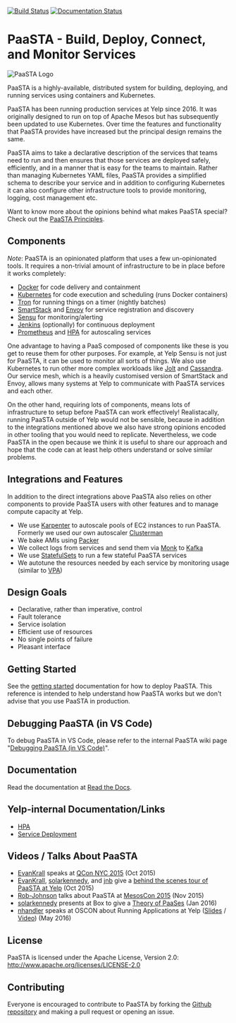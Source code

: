 [![Build Status](https://github.com/Yelp/paasta/actions/workflows/ci.yml/badge.svg?query=branch%3Amaster)](https://github.com/Yelp/paasta/actions/workflows/ci.yml)
[![Documentation Status](https://readthedocs.org/projects/paasta/badge/?version=latest)](https://paasta.readthedocs.io/en/latest/?badge=latest)

# PaaSTA - Build, Deploy, Connect, and Monitor Services
![PaaSTA Logo](http://engineeringblog.yelp.com/images/previews/paasta_preview.png)

PaaSTA is a highly-available, distributed system for building, deploying, and
running services using containers and Kubernetes.

PaaSTA has been running production services at Yelp since 2016. It was
originally designed to run on top of Apache Mesos but has subsequently been
updated to use Kubernetes. Over time the features and functionality that
PaaSTA provides have increased but the principal design remains the same.

PaaSTA aims to take a declarative description of the services that teams need
to run and then ensures that those services are deployed safely, efficiently,
and in a manner that is easy for the teams to maintain. Rather than managing
Kubernetes YAML files, PaaSTA provides a simplified schema to describe your service
and in addition to configuring Kubernetes it can also configure other infrastructure
tools to provide monitoring, logging, cost management etc.

Want to know more about the opinions behind what makes PaaSTA special? Check
out the [PaaSTA Principles](http://paasta.readthedocs.io/en/latest/about/paasta_principles.html).

## Components

*Note*: PaaSTA is an opinionated platform that uses a few un-opinionated
tools. It requires a non-trivial amount of infrastructure to be in place
before it works completely:

 * [Docker](http://www.docker.com/) for code delivery and containment
 * [Kubernetes](https://kubernetes.io/) for code execution and scheduling (runs Docker containers)
 * [Tron](https://tron.readthedocs.io/en/latest/) for running things on a timer (nightly batches)
 * [SmartStack](http://nerds.airbnb.com/smartstack-service-discovery-cloud/) and [Envoy](https://www.envoyproxy.io/) for service registration and discovery
 * [Sensu](https://sensuapp.org/) for monitoring/alerting
 * [Jenkins](https://jenkins-ci.org/) (optionally) for continuous deployment
 * [Prometheus](https://prometheus.io/) and [HPA](https://kubernetes.io/docs/tasks/run-application/horizontal-pod-autoscale/) for autoscaling services

One advantage to having a PaaS composed of components like these is you
get to reuse them for other purposes. For example, at Yelp Sensu is not just for
PaaSTA, it can be used to monitor all sorts of things. We also use Kubernetes to run
other more complex workloads like [Jolt](https://dcos.io/events/2017/jolt-distributed-fault-tolerant-tests-at-scale-on-mesos/) and [Cassandra](https://engineeringblog.yelp.com/2020/11/orchestrating-cassandra-on-kubernetes-with-operators.html). Our service mesh, which
is a heavily customised version of SmartStack and Envoy, allows many systems at Yelp
to communicate with PaaSTA services and each other.

On the other hand, requiring lots of components, means lots of infrastructure to
setup before PaaSTA can work effectively! Realistacally, running PaaSTA outside of Yelp
would not be sensible, because in addition to the integrations mentioned above we also
have strong opinions encoded in other tooling that you would need to replicate. Nevertheless,
we code PaaSTA in the open because we think it is useful to share our approach and hope that
the code can at least help others understand or solve similar problems.

## Integrations and Features

In addition to the direct integrations above PaaSTA also relies on other components
to provide PaaSTA users with other features and to manage compute capacity at Yelp.

* We use [Karpenter](https://karpenter.sh/) to autoscale pools of EC2 instances to run PaaSTA. Formerly we used our own autoscaler [Clusterman](https://engineeringblog.yelp.com/2019/11/open-source-clusterman.html)
* We bake AMIs using [Packer](https://www.packer.io/)
* We collect logs from services and send them via [Monk](https://engineeringblog.yelp.com/2020/01/streams-and-monk-how-yelp-approaches-kafka-in-2020.html) to [Kafka](https://kafka.apache.org/)
* We use [StatefulSets](https://kubernetes.io/docs/concepts/workloads/controllers/statefulset/) to run a few stateful PaaSTA services
* We autotune the resources needed by each service by monitoring usage (similar to [VPA](https://github.com/kubernetes/autoscaler/tree/master/vertical-pod-autoscaler))

## Design Goals

 * Declarative, rather than imperative, control
 * Fault tolerance
 * Service isolation
 * Efficient use of resources
 * No single points of failure
 * Pleasant interface

## Getting Started

See the [getting started](http://paasta.readthedocs.io/en/latest/installation/getting_started.html)
documentation for how to deploy PaaSTA. This reference is intended to help understand how PaaSTA
works but we don't advise that you use PaaSTA in production.

## Debugging PaaSTA (in VS Code)

To debug PaaSTA in VS Code, please refer to the internal PaaSTA wiki page "[Debugging PaaSTA (in VS Code)](https://y.yelpcorp.com/paasta-vscode)".

## Documentation

Read the documentation at [Read the Docs](http://paasta.readthedocs.io/en/latest/).

## Yelp-internal Documentation/Links
* [HPA](http://y/hpa)
* [Service Deployment](http://y/service-deploys)

## Videos / Talks About PaaSTA

* [EvanKrall](https://github.com/EvanKrall) speaks at [QCon NYC 2015](http://www.infoq.com/presentations/paasta-yelp) (Oct 2015)
* [EvanKrall](https://github.com/EvanKrall), [solarkennedy](https://github.com/solarkennedy), and [jnb](https://github.com/jnb) give a [behind the scenes tour of PaaSTA at Yelp](https://vimeo.com/141231345) (Oct 2015)
* [Rob-Johnson](https://github.com/Rob-Johnson) talks about PaaSTA at [MesosCon 2015](https://www.youtube.com/watch?v=fxYfmzWctRc) (Nov 2015)
* [solarkennedy](https://github.com/solarkennedy) presents at Box to give a [Theory of PaaSes](https://youtu.be/YFDwdRVTg4g?t=33m11s) (Jan 2016)
* [nhandler](https://github.com/nhandler) speaks at OSCON about Running Applications at Yelp ([Slides](http://www.slideshare.net/NathanHandler/paasta-running-applications-at-yelp) / [Video](https://youtu.be/vISUXKeoqXM)) (May 2016)

## License

PaaSTA is licensed under the Apache License, Version 2.0: http://www.apache.org/licenses/LICENSE-2.0

## Contributing

Everyone is encouraged to contribute to PaaSTA by forking the
[Github repository](http://github.com/Yelp/PaaSTA) and making a pull request or
opening an issue.
